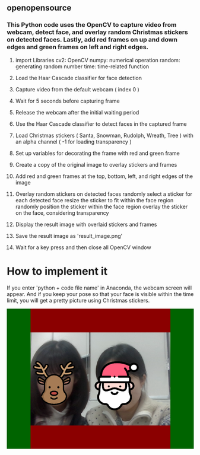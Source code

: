 ## openopensource

### This Python code uses the OpenCV to capture video from webcam, detect face, and overlay random Christmas stickers on detected faces. Lastly, add red frames on up and down edges and green frames on left and right edges.

1. import Libraries
	cv2: OpenCV
	numpy: numerical operation
	random: generating random number
	time: time-related function

2. Load the Haar Cascade classifier for face detection

3. Capture video from the default webcam ( index 0 )

4. Wait for 5 seconds before capturing frame

5. Release the webcam after the initial waiting period

6. Use the Haar Cascade classifier to detect faces in the captured frame

7. Load Christmas stickers ( Santa, Snowman, Rudolph, Wreath, Tree ) with an alpha channel ( -1 for loading transparency )

8. Set up variables for decorating the frame with red and green frame

9. Create a copy of the original image to overlay stickers and frames

10. Add red and green frames at the top, bottom, left, and right edges of the image

11. Overlay random stickers on detected faces
	randomly select a sticker for each detected face
	resize the sticker to fit within the face region
	randomly position the sticker within the face region
	overlay the sticker on the face, considering transparency

12. Display the result image with overlaid stickers and frames

13. Save the result image as 'result_image.png'

14. Wait for a key press and then close all OpenCV window

# How to implement it
If you enter 'python + code file name' in Anaconda, the webcam screen will appear. And if you keep your pose so that your face is visible within the time limit, you will get a pretty picture using Christmas stickers.

![result](https://github.com/SaNaEEEEE/openopensource/blob/main/result_image.png?raw=true)
